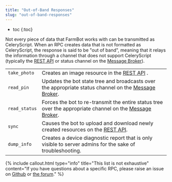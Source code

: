```yaml
---
title: "Out-of-Band Responses"
slug: "out-of-band-responses"
---
```


* toc
{:toc}

Not every piece of data that FarmBot works with can be transmitted as CeleryScript. When an RPC creates data that is not formatted as CeleryScript, the response is said to be "out of band", meaning that it relays the information through a channel that does not support CeleryScript (typically the [REST API](/v10/Documentation/web-app/rest-api.md) or status channel on the [Message Broker](/v10/Documentation/web-app/message-broker.md)).

|                              |                              |
|------------------------------|------------------------------|
|`take_photo`                  |Creates an image resource in the [REST API](/v10/Documentation/web-app/rest-api.md) .
|`read_pin`                    |Updates the bot state tree and broadcasts over the appropriate status channel on the [Message Broker](/v10/Documentation/web-app/message-broker.md).
|`read_status`                 |Forces the bot to re-transmit the entire status tree over the appropriate channel on the [Message Broker](/v10/Documentation/web-app/message-broker.md).
|`sync`                        |Causes the bot to upload and download newly created resources on the [REST API](/v10/Documentation/web-app/rest-api.md).
|`dump_info`                   |Creates a device diagnostic report that is only visible to server admins for the sake of troubleshooting.



{% include callout.html type="info" title="This list is not exhaustive" content="If you have questions about a specific RPC, please raise an issue on [Github](https://www.github.com/farmbot) or [the forum](https://forum.farmbot.org/)." %}


